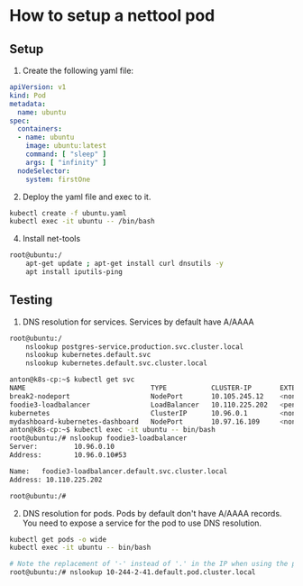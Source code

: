 # How to setup a nettool pod

## Setup
1. Create the following yaml file:
``` yaml
apiVersion: v1
kind: Pod
metadata:
  name: ubuntu
spec:
  containers:
  - name: ubuntu
    image: ubuntu:latest
    command: [ "sleep" ]
    args: [ "infinity" ]
  nodeSelector:
    system: firstOne
```

2. Deploy the yaml file and exec to it.
``` bash
kubectl create -f ubuntu.yaml
kubectl exec -it ubuntu -- /bin/bash
```

4. Install net-tools
``` bash
root@ubuntu:/
    apt-get update ; apt-get install curl dnsutils -y
    apt install iputils-ping
```

## Testing 
1. DNS resolution for services. Services by default have A/AAAA 
``` bash
root@ubuntu:/
    nslookup postgres-service.production.svc.cluster.local
    nslookup kubernetes.default.svc
    nslookup kubernetes.default.svc.cluster.local
```
``` bash
anton@k8s-cp:~$ kubectl get svc 
NAME                               TYPE           CLUSTER-IP       EXTERNAL-IP   PORT(S)         AGE
break2-nodeport                    NodePort       10.105.245.12    <none>        80:31074/TCP    8d
foodie3-loadbalancer               LoadBalancer   10.110.225.202   <pending>     80:30665/TCP    2d21h
kubernetes                         ClusterIP      10.96.0.1        <none>        443/TCP         14d
mydashboard-kubernetes-dashboard   NodePort       10.97.16.109     <none>        443:32171/TCP   12d
anton@k8s-cp:~$ kubectl exec -it ubuntu -- bin/bash
root@ubuntu:/# nslookup foodie3-loadbalancer
Server:         10.96.0.10
Address:        10.96.0.10#53

Name:   foodie3-loadbalancer.default.svc.cluster.local
Address: 10.110.225.202

root@ubuntu:/# 
```

2. DNS resolution for pods. Pods by default don't have A/AAAA records. You need to expose a service for the pod to use DNS resolution.
``` bash
kubectl get pods -o wide
kubectl exec -it ubuntu -- bin/bash

# Note the replacement of '-' instead of '.' in the IP when using the pod FQDN. 
root@ubuntu:/# nslookup 10-244-2-41.default.pod.cluster.local
```